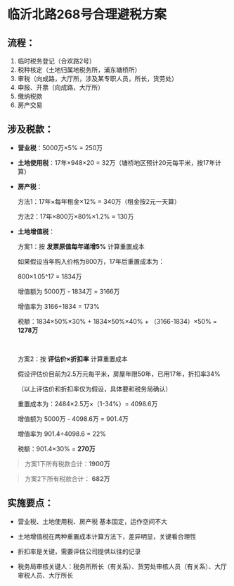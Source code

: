# 临沂北路268号合理避税方案

## 流程：

1. 临时税务登记（合欢路2号）
2. 税种核定（土地归属地税务所，浦东塘桥所）
3. 审税（向成路，大厅所，涉及某专职人员，所长，货劳处）
4. 申报、开票（向成路，大厅所）
5. 缴纳税款
6. 房产交易

## 涉及税款：

- **营业税**：5000万×5% = 250万

- **土地使用税**：17年×948×20 = 32万（塘桥地区预计20元每平米，按17年计算）

- **房产税**：

  方法1：17年×每年租金×12% = 340万（租金按2元一天算）

  方法2：17年×800万×80%×1.2% = 130万

- **土地增值税**：

  方案1：按 **发票原值每年递增5%** 计算重置成本

  如果假设当年购入价格为800万，17年后重置成本为：
  
  800×1.05^17 = 1834万
  
  增值额为 5000万 - 1834万 = 3166万

  增值率为 3166÷1834 = 173%

  税额：1834×50%×30% + 1834×50%×40% + （3166-1834）×50%  = **1278万** 

  ​

  方案2：按 **评估价×折扣率** 计算重置成本

  假设评估价目前为2.5万元每平米，房屋年限50年，已用17年，折扣率34%

  （以上评估价和折扣率仅为假设，具体要和税务局确认）

  重置成本为：2484×2.5万×（1-34%）= 4098.6万

  增值额为 5000万 - 4098.6万 = 901.4万

  增值率为 901.4÷4098.6 = 22%

  税额：901.4×30%  = **270万** 

> 方案1下所有税款合计：**1900万**

> 方案2下所有税款合计： **682万**

## 实施要点：

- 营业税、土地使用税、房产税 基本固定，运作空间不大

- 土地增值税在两种重置成本计算方法下，差异明显，关键看合理性

- 折扣率是关键，需要评估公司提供以往的记录

- 税务局审核关键人：税务所所长（有关系）、货劳处审核人员（有关系）、大厅审税人员、大厅所长

  ​

